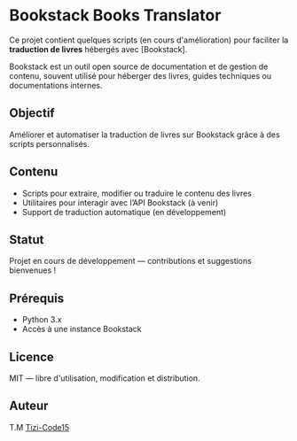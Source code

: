 # Bookstack Books Translator

Ce projet contient quelques scripts (en cours d'amélioration) pour faciliter la **traduction de livres** hébergés avec [Bookstack].

Bookstack est un outil open source de documentation et de gestion de contenu, souvent utilisé pour héberger des livres, guides techniques ou documentations internes.

## Objectif

Améliorer et automatiser la traduction de livres sur Bookstack grâce à des scripts personnalisés.

## Contenu

- Scripts pour extraire, modifier ou traduire le contenu des livres
- Utilitaires pour interagir avec l’API Bookstack (à venir)
- Support de traduction automatique (en développement)

## Statut

Projet en cours de développement — contributions et suggestions bienvenues !

## Prérequis

- Python 3.x
- Accès à une instance Bookstack

## Licence

MIT — libre d'utilisation, modification et distribution.

## Auteur
T.M
[Tizi-Code15](https://github.com/Tizi-Code15)
